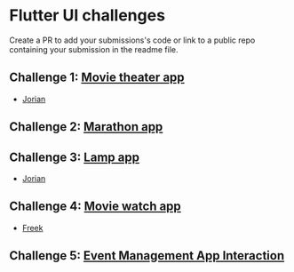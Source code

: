 # Flutter UI challenges
Create a PR to add your submissions's code or link to a public repo containing your submission in the readme file.

## Challenge 1: [Movie theater app](https://dribbble.com/shots/8257559-Movie-2-0)
- [Jorian](https://bitbucket.org/JorianIconica/movietheater/src/master/) 

## Challenge 2: [Marathon app](https://dribbble.com/shots/10000791-Marathon-race-App)

## Challenge 3: [Lamp app](https://miro.medium.com/proxy/1*gsIwEEMEdeANsjLy1gc0NA.gif)
- [Jorian](https://bitbucket.org/JorianIconica/lamp/src/master/)

## Challenge 4: [Movie watch app](https://dribbble.com/shots/18632188-Movie-App)
- [Freek](https://github.com/freekvandeven/flutter-movie-app)

## Challenge 5: [Event Management App Interaction](https://dribbble.com/shots/15829028-Event-Management-App-Interaction)
